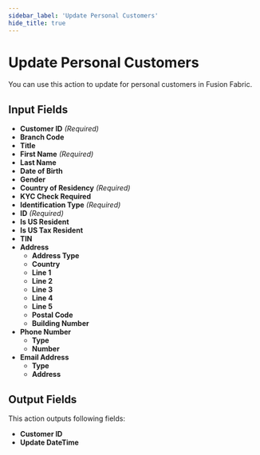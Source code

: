 ```yaml
---
sidebar_label: 'Update Personal Customers'
hide_title: true
---
```


# Update Personal Customers

You can use this action to update for personal customers in Fusion Fabric.

## Input Fields

- **Customer ID** *(Required)*
- **Branch Code**
- **Title**
- **First Name** *(Required)*
- **Last Name**
- **Date of Birth**
- **Gender**
- **Country of Residency** *(Required)*
- **KYC Check Required**
- **Identification Type** *(Required)*
- **ID** *(Required)*
- **Is US Resident**
- **Is US Tax Resident**
- **TIN**
- **Address**
  - **Address Type**
  - **Country**
  - **Line 1**
  - **Line 2**
  - **Line 3**
  - **Line 4**
  - **Line 5**
  - **Postal Code**
  - **Building Number**
- **Phone Number**
  - **Type**
  - **Number**
- **Email Address**
  - **Type**
  - **Address**

## Output Fields

This action outputs following fields:

- **Customer ID**
- **Update DateTime**
